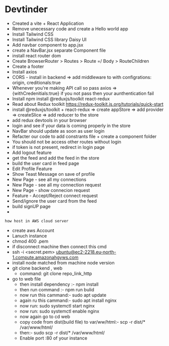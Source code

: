 # Devtinder

- Created a vite + React Application
- Remove unecessary code and create a Hello world app
- Install Tailwind CSS
- Install Tailwind CSS library Daisy UI 
- Add navbar component to app.jsx
- create a NavBar.jsx separate Component file
- install react router dom 
- Create BrowserRouter > Routes > Route =/ Body > RouteChildren 
- Create a footer
- Install axios
- CORS - install in backend => add middleware to with configrations: origin, creditionals:true
- Whenever you're making API call so pass axios => {withCredenitials:true} if you not pass then your aunthentication fail
- Install npm install @reduxjs/toolkit react-redux
- Read about Redux toolkit https://redux-toolkit.js.org/tutorials/quick-start
- install @reduxjs/toolkit + react-redux => create appStore => add provider => createSlice => add reducer to the store
- add redux devtools in your browser
- login and see if your data is coming properly in the store
- NavBar should update as soon as user login
- Refacter our code to add constrants file + create a component folder
- You should not be access other routes without login
- if token is not present, redirect in login page
- Add logout feature
- get the feed and add the feed in the store 
- build the user card in feed page 
- Edit Profile Feature
- Show Teast Message on save of profile 
- New Page - see all my connections 
- New Page - see all my connection request
- New Page - show connecion request
- Feature - Accept/Reject connect request
- Send/ignore the user card from the feed
- build signUP page 
- 




```how host in AWS cloud server```
- create aws Account
- Lanuch instance 
- chmod 400 <secret>.pem
- if disconnect machine then connect this cmd
- ssh -i <secret.pem>  ubuntu@ec2-2218.eu-north-1.compute.amazonahgyws.com
- install node matched from machine node version 
- git clone backend , web
    - command: git clone repo_link_http
- go to web file
    - then install dependency :- npm install 
    - then run command :- npm run bulid 
    - now run this cammand:- sudo apt update 
    - again ru this cammand:- sudo apt install nginx
    - now run: sudo systemctl start nginx
    - now run: sudo systemctl enable nginx
    - now again go to cd web 
    - copy code from dist(build file) to var/ww/html:- scp -r dist/* /var/www/html/
    - then:-  sudo scp -r dist/* /var/www/html/
    - Enable port :80 of your instance
 